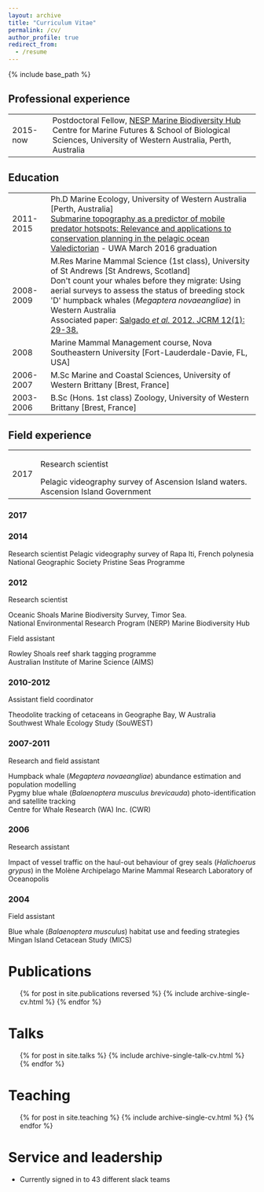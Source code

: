 ```yaml
---
layout: archive
title: "Curriculum Vitae"
permalink: /cv/
author_profile: true
redirect_from:
  - /resume
---
```


{% include base_path %}

<h2 class="cvsection"> Professional experience</h2>

<table style="width:100%">
  <tr>
    <td class="left">2015-now</td>
    <td class="right">Postdoctoral Fellow, <a href="http://www.nespmarine.edu.au" target="_blank">NESP Marine Biodiversity Hub</a><br>Centre for Marine Futures & School of Biological Sciences, University of Western Australia, Perth, Australia</td>
  </tr>

</table>

<h2 class="cvsection"> Education</h2>


<table style="width:100%">
  <tr>
    <td class="left">2011-2015</td>
    <td class="right">Ph.D Marine Ecology, University of Western Australia <span class="cvlocation">[Perth, Australia]</span><br>
    <a href="http://research-repository.uwa.edu.au/en/publications/submarine-topography-as-a-predictor-of-mobile-predator-hotspots-relevance-and-applications-to-conservation-planning-in-the-pelagic-ocean(b0d4da3f-49bd-404f-bd73-0b5dfbcc2746).html" target="_blank">Submarine topography as a predictor of mobile predator hotspots: Relevance and applications to conservation planning in the pelagic ocean</a><br>
    <a href="https://www.youtube.com/watch?v=9LrH0SmIPp4" target="_blank">Valedictorian</a> - UWA March 2016 graduation</td>
  </tr>
  <tr>
    <td class="left">2008-2009</td>
    <td class="right">M.Res Marine Mammal Science (1st class), University of St Andrews <span class="cvlocation">[St Andrews, Scotland]</span><br>
    Don't count your whales before they migrate: Using aerial surveys to assess the status of breeding stock 'D' humpback whales (<em>Megaptera novaeangliae</em>) in Western Australia<br>
    Associated paper: <a href="https://phbouchet.github.io/publications/2012-Salgado-Humpbacks">Salgado <em>et al.</em> 2012.&nbsp;JCRM 12(1): 29-38.</a></td>
  </tr>
  <tr>
    <td class="left">2008</td>
    <td class="right">Marine Mammal Management course, Nova Southeastern University <span class="cvlocation">[Fort-Lauderdale-Davie, FL, USA]</span></td>
  </tr>
  <tr>
    <td class="left">2006-2007</td>
    <td class="right">M.Sc Marine and Coastal Sciences, University of Western Brittany <span class="cvlocation">[Brest, France]</span></td>
  </tr>
  <tr>
    <td class="left">2003-2006</td>
    <td class="right">B.Sc (Hons. 1st class) Zoology, University of Western Brittany <span class="cvlocation">[Brest, France]</span></td>
  </tr>
</table>


<h2 class="cvsection"> Field experience</h2>

<table style="width:100%">
  <tr>
    <td class="left">2017</td>
    <td class="right"><p class="cvrole">Research scientist</p>
    Pelagic videography survey of Ascension Island waters.<br>
    <span class="cvwho">Ascension Island Government</span></td>
  </tr>
  </table>

<h3 class="cvyear"> 2017</h3>




<h3 class="cvyear"> 2014</h3>

<span class="cvrole">Research scientist</span>
Pelagic videography survey of Rapa Iti, French polynesia<br>
<span class="cvwho">National Geographic Society Pristine Seas Programme</span>

<h3 class="cvyear"> 2012</h3>

<p class="cvrole">Research scientist</p>
Oceanic Shoals Marine Biodiversity Survey, Timor Sea.<br>
<span class="cvwho">National Environmental Research Program (NERP) Marine Biodiversity Hub</span>

<p class="cvrole">Field assistant</p>
Rowley Shoals reef shark tagging programme<br>
<span class="cvwho">Australian Institute of Marine Science (AIMS)</span>

<h3 class="cvyear"> 2010-2012</h3>

<p class="cvrole">Assistant field coordinator</p>
Theodolite tracking of cetaceans in Geographe Bay, W Australia<br>
<span class="cvwho">Southwest Whale Ecology Study (SouWEST)</span>

<h3 class="cvyear"> 2007-2011</h3>

<p class="cvrole">Research and field assistant</p>
Humpback whale (<em>Megaptera novaeangliae</em>) abundance estimation and population modelling<br>
Pygmy blue whale (<em>Balaenoptera musculus brevicauda</em>) photo-identification and satellite tracking<br>
<span class="cvwho">Centre for Whale Research (WA) Inc. (CWR)</span>

<h3 class="cvyear"> 2006</h3>

<p class="cvrole">Research assistant</p>
Impact of vessel traffic on the haul-out behaviour of grey seals (<em>Halichoerus grypus</em>) in the Molène Archipelago
<span class="cvwho">Marine Mammal Research Laboratory of Oceanopolis</span>

<h3 class="cvyear"> 2004</h3>

<p class="cvrole">Field assistant</p>
Blue whale (<em>Balaenoptera musculus</em>) habitat use and feeding strategies<br>
<span class="cvwho">Mingan Island Cetacean Study (MICS)</span>


Publications
======
  <ul>{% for post in site.publications reversed %}
    {% include archive-single-cv.html %}
  {% endfor %}</ul>

Talks
======
  <ul>{% for post in site.talks %}
    {% include archive-single-talk-cv.html %}
  {% endfor %}</ul>

Teaching
======
  <ul>{% for post in site.teaching %}
    {% include archive-single-cv.html %}
  {% endfor %}</ul>

Service and leadership
======
* Currently signed in to 43 different slack teams
